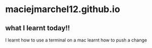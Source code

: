 # maciejmarchel12.github.io
## what I learnt today!!
I learnt how to use a terminal on a mac
learnt how to push a change